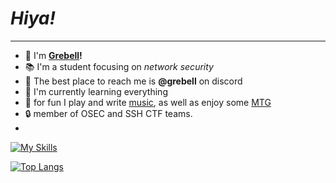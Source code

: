 # ***Hiya!***

---

- :rabbit: I'm **[Grebell](https://grebell.github.io/ "Grebell Gitpage")!**
- :books: I'm a student focusing on *network security*
- :iphone: The best place to reach me is **@grebell** on discord
- :bug: I'm currently learning everything
- :musical_note: for fun I play and write [music](https://www.youtube.com/channel/UCNJB-b-Fcd4mm_PK7cb6_QQ "Grebell Youtube"), as well as enjoy some [MTG](https://www.moxfield.com/users/Grebell "Grebell Moxfield")
- :lock: member of OSEC and SSH CTF teams.
- 
[![My Skills](https://skillicons.dev/icons?i=c,cs,c++,py,bash,powershell,html,css,md,linux,vim,vscode,mysql&theme=dark)](https://skillicons.dev)

[![Top Langs](https://github-readme-stats.vercel.app/api/top-langs/?username=grebell&layout=compact)](https://github.com/anuraghazra/github-readme-stats)

